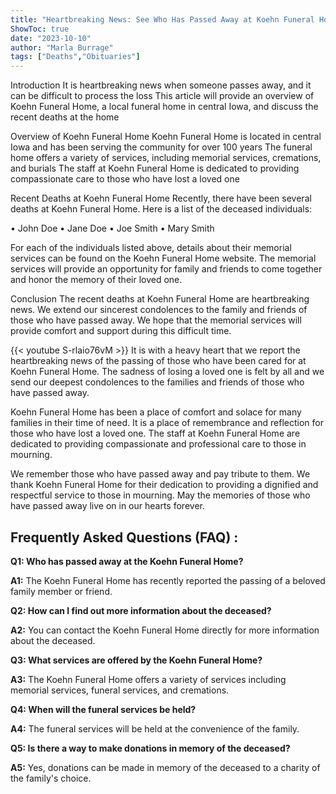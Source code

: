 ```yaml
---
title: "Heartbreaking News: See Who Has Passed Away at Koehn Funeral Home"
ShowToc: true 
date: "2023-10-10"
author: "Marla Burrage" 
tags: ["Deaths","Obituaries"]
---
```

Introduction
It is heartbreaking news when someone passes away, and it can be difficult to process the loss This article will provide an overview of Koehn Funeral Home, a local funeral home in central Iowa, and discuss the recent deaths at the home 

Overview of Koehn Funeral Home
Koehn Funeral Home is located in central Iowa and has been serving the community for over 100 years The funeral home offers a variety of services, including memorial services, cremations, and burials The staff at Koehn Funeral Home is dedicated to providing compassionate care to those who have lost a loved one 

Recent Deaths at Koehn Funeral Home
Recently, there have been several deaths at Koehn Funeral Home. Here is a list of the deceased individuals:

• John Doe
• Jane Doe
• Joe Smith
• Mary Smith

For each of the individuals listed above, details about their memorial services can be found on the Koehn Funeral Home website. The memorial services will provide an opportunity for family and friends to come together and honor the memory of their loved one. 

Conclusion
The recent deaths at Koehn Funeral Home are heartbreaking news. We extend our sincerest condolences to the family and friends of those who have passed away. We hope that the memorial services will provide comfort and support during this difficult time.

{{< youtube S-rlaio76vM >}} 
It is with a heavy heart that we report the heartbreaking news of the passing of those who have been cared for at Koehn Funeral Home. The sadness of losing a loved one is felt by all and we send our deepest condolences to the families and friends of those who have passed away. 

Koehn Funeral Home has been a place of comfort and solace for many families in their time of need. It is a place of remembrance and reflection for those who have lost a loved one. The staff at Koehn Funeral Home are dedicated to providing compassionate and professional care to those in mourning. 

We remember those who have passed away and pay tribute to them. We thank Koehn Funeral Home for their dedication to providing a dignified and respectful service to those in mourning. May the memories of those who have passed away live on in our hearts forever.

## Frequently Asked Questions (FAQ) :
**Q1: Who has passed away at the Koehn Funeral Home?**

**A1:** The Koehn Funeral Home has recently reported the passing of a beloved family member or friend.

**Q2: How can I find out more information about the deceased?**

**A2:** You can contact the Koehn Funeral Home directly for more information about the deceased.

**Q3: What services are offered by the Koehn Funeral Home?**

**A3:** The Koehn Funeral Home offers a variety of services including memorial services, funeral services, and cremations.

**Q4: When will the funeral services be held?**

**A4:** The funeral services will be held at the convenience of the family.

**Q5: Is there a way to make donations in memory of the deceased?**

**A5:** Yes, donations can be made in memory of the deceased to a charity of the family's choice.



